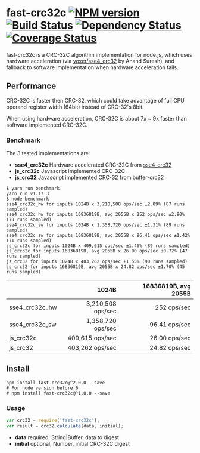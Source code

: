 # fast-crc32c [![NPM version](https://badge.fury.io/js/fast-crc32c.svg)](http://badge.fury.io/js/fast-crc32c) [![Build Status](https://travis-ci.org/ashi009/node-fast-crc32c.svg?branch=master)](https://travis-ci.org/ashi009/node-fast-crc32c) [![Dependency Status](https://david-dm.org/ashi009/node-fast-crc32c.svg)](https://david-dm.org/ashi009/node-fast-crc32c) [![Coverage Status](https://coveralls.io/repos/github/ashi009/node-fast-crc32c/badge.svg?branch=master)](https://coveralls.io/github/ashi009/node-fast-crc32c?branch=master)

fast-crc32c is a CRC-32C algorithm implementation for node.js, which uses
hardware acceleration (via [voxer/sse4_crc32][sse4_crc32] by Anand Suresh), and
fallback to software implementation when hardware acceleration fails.

## Performance

CRC-32C is faster then CRC-32, which could take advantage of full CPU operand
register width (64bit) instead of CRC-32's 8bit.

When using hardware acceleration, CRC-32C is about 7x ~ 9x faster than software
implemented CRC-32C.

### Benchmark

The 3 tested implementations are:

- **sse4\_crc32c** Hardware accelerated CRC-32C from [sse4_crc32][sse4_crc32]
- **js_crc32c** Javascript implemented CRC-32C
- **js_crc32** Javascript implemented CRC-32 from [buffer-crc32][buffer-crc32]

```shell
$ yarn run benchmark
yarn run v1.17.3
$ node benchmark
sse4_crc32c_hw for inputs 1024B x 3,210,508 ops/sec ±2.09% (87 runs sampled)
sse4_crc32c_hw for inputs 16836819B, avg 2055B x 252 ops/sec ±2.90% (79 runs sampled)
sse4_crc32c_sw for inputs 1024B x 1,358,720 ops/sec ±1.31% (89 runs sampled)
sse4_crc32c_sw for inputs 16836819B, avg 2055B x 96.41 ops/sec ±1.42% (71 runs sampled)
js_crc32c for inputs 1024B x 409,615 ops/sec ±1.46% (89 runs sampled)
js_crc32c for inputs 16836819B, avg 2055B x 26.00 ops/sec ±0.72% (47 runs sampled)
js_crc32 for inputs 1024B x 403,262 ops/sec ±1.55% (90 runs sampled)
js_crc32 for inputs 16836819B, avg 2055B x 24.82 ops/sec ±1.70% (45 runs sampled)
```

|                | 1024B             | 16836819B, avg 2055B |
|:---------------|------------------:|---------------------:|
| sse4_crc32c_hw | 3,210,508 ops/sec | 252 ops/sec          |
| sse4_crc32c_sw | 1,358,720 ops/sec | 96.41 ops/sec        |
| js_crc32c      | 409,615 ops/sec   | 26.00 ops/sec        |
| js_crc32       | 403,262 ops/sec   | 24.82 ops/sec        |

## Install

```shell
npm install fast-crc32c@^2.0.0 --save
# For node version before 6
# npm install fast-crc32c@^1.0.0 --save
```

### Usage

```javascript
var crc32 = require('fast-crc32c');
var result = crc32.calculate(data, initial);
```

- **data** required, String|Buffer, data to digest
- **initial** optional, Number, initial CRC-32C digest

[sse4_crc32]: https://github.com/Voxer/sse4_crc32
[buffer-crc32]: https://github.com/brianloveswords/buffer-crc32
